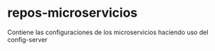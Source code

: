 # repos-microservicios
Contiene las configuraciones de los microservicios haciendo uso del config-server 
